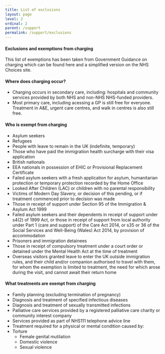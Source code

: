 ```yaml
---
title: List of exclusions
layout: page
level: 2
ordinal: 2
parent: /support
permalink: /support/exclusions
---
```


#### Exclusions and exemptions from charging

This list of exemptions has been taken from Government Guidance on charging which can be found here and a simplified version on the NHS Choices site.

#### Where does charging occur?

 * Charging occurs in secondary care, including: hospitals and community services provided by both NHS and non-NHS NHS-funded providers.
 * Most primary care, including acessing a GP is still free for everyone. Treatment in A&E, urgent care centres, and walk in centres is also still free.

#### Who is exempt from charging

 * Asylum seekers
 * Refugees
 * People with leave to remain in the UK (indefinite, temporary)
 * Those who have paid the immigration health surcharge with their visa application
 * British nationals
 * EEA nationals in possession of EHIC or Provisional Replacement Certificate
 * Failed asylum seekers with a fresh application for asylum, humanitarian protection or temporary protection recorded by the Home Office
 * Looked After Children (LAC) or children with no parental responsibility
 * Victims of Modern Day Slavery, or decision of this pending, or if treatment commenced prior to decision was made
 * Those in receipt of support under Section 95 of the Immigration & Asylum Act 1999
 * Failed asylum seekers and their dependents in receipt of support under s4(2) of 1999 Act, or those in receipt of support from local authority under Part 1 (care and support) of the Care Act 2014, or s35 or 36 of the Social Services and Well-Being (Wales) Act 2014, by provision of accommodation
 * Prisoners and immigration detainees
 * Those in receipt of compulsory treatment under a court order or detained under the Mental Health Act at the time of treatment
 * Overseas visitors granted leave to enter the UK outside immigration rules, and their child and/or companion authorised to travel with them, for whom the exemption is limited to treatment, the need for which arose during the visit, and cannot await their return home

#### What treatments are exempt from charging

 * Family planning (excluding termination of pregnancy)
 * Diagnosis and treatment of specified infectious diseases
 * Diagnosis and treatment of sexually transmitted infections
 * Palliative care services provided by a registered palliative care charity or community interest company
 * Services provided as part of NHS111 telephone advice line
 * Treatment required for a physical or mental condition caused by:
 * Torture
   * Female genital mutilation
   * Domestic violence
   * Sexual violence
